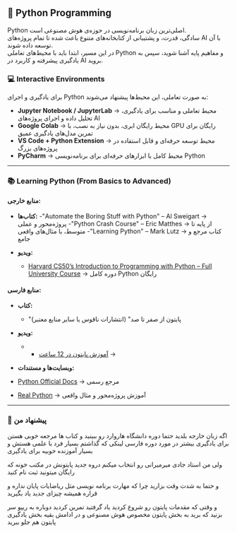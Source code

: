 ## 🐍 Python Programming 

Python اصلی‌ترین زبان برنامه‌نویسی در حوزه‌ی هوش مصنوعی است.  
سادگی، قدرت، و پشتیبانی از کتابخانه‌های متنوع باعث شده تا تمام پروژه‌های AI با آن توسعه داده شوند.  
در این مسیر، ابتدا باید با محیط‌های تعاملی Python و مفاهیم پایه آشنا شوید، سپس به یادگیری پیشرفته و کاربرد در AI بروید.

### 💻 Interactive Environments
برای یادگیری و اجرای Python به صورت تعاملی، این محیط‌ها پیشنهاد می‌شوند:  
- **Jupyter Notebook / JupyterLab** → محیط تعاملی و مناسب برای یادگیری، تحلیل داده و اجرای پروژه‌های AI  
- **Google Colab** → محیط رایگان ابری، بدون نیاز به نصب، با GPU رایگان برای تمرین مدل‌های یادگیری عمیق  
- **VS Code + Python Extension** → محیط توسعه حرفه‌ای و قابل استفاده در پروژه‌های بزرگ  
- **PyCharm** → محیط کامل با ابزارهای حرفه‌ای برای برنامه‌نویسی Python  

---

### 📚 Learning Python (From Basics to Advanced)
#### منابع خارجی:
- **کتاب‌ها:**
    -"Automate the Boring Stuff with Python" – Al Sweigart → پروژه‌محور و عملی
    -"Python Crash Course" – Eric Matthes → از پایه تا متوسط، با مثال‌های واقعی
    -"Learning Python" – Mark Lutz → کتاب مرجع و جامع

- **ویدیو:**
  - [Harvard CS50’s Introduction to Programming with Python – Full University Course](https://youtu.be/nLRL_NcnK-4?si=J-rLmyS3HAm2dE1f) → دوره کامل Python رایگان  
   

#### منابع فارسی:
- **کتاب‌:**
  - "پایتون از صفر تا صد" (انتشارات ناقوس یا سایر منابع معتبر)  
- **ویدیو:**
  - - [آموزش پایتون در 12 ساعت](https://youtu.be/eCyODUip87c?si=lip3Rd9mhYfwvgej) →   
 

 - **وبسایت‌ها و مستندات:**
  - [Python Official Docs](https://docs.python.org/3/) → مرجع رسمی  
  - [Real Python](https://realpython.com/) → آموزش پروژه‌محور و مثال واقعی  

---

### 🏁 پیشنهاد من 
اگه زبان خارجه بلدید حتما دوره دانشگاه هاروارد رو ببینید
و کتاب ها مرجعه خوبی هستن برای یادگیری بیشتر 
در مورد دوره فارسی لینکی که گذاشتم بسیار فرد با علمی هستش و بسیار آموزنده خوبیه برای یادگیری 

ولی من استاد جادی میرمیرانی رو انتخاب میکنم دروه جدید پایتونش در مکتب خونه که رایگان میتونید ثبت نام کنید 

و حتما به شدت وقت بزارید چرا که مهارت برنامه نویسی مثل ریاضایات پایان نداره و قراره همیشه چیزای جدید یاد بگیرید 

و وقتی که مقدمات پایتون رو شروع کردید یاد گرفتید تمرین کردید دوباره به ریپو سر بزنید که برید به بخش پایتون مخصوص هوش مصنوعی و در ادامش بقیه بخش یادگیری پایتون هم جلو ببرید